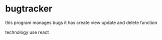 # bugtracker

this program manages bugs 
it has create view update and delete function

technology use
react
